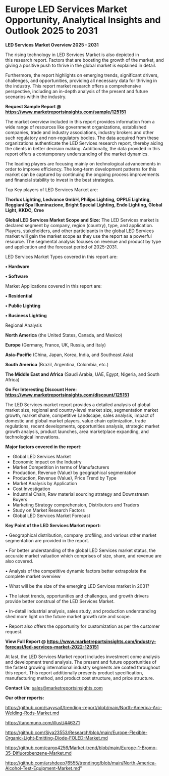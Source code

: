 # Europe LED Services Market Opportunity, Analytical Insights and Outlook 2025 to 2031

<Strong> LED Services Market Overview 2025 - 2031</strong>

The rising technology in LED Services Market is also depicted in this research report. Factors that are boosting the growth of the market, and giving a positive push to thrive in the global market is explained in detail.

Furthermore, the report highlights on emerging trends, significant drivers, challenges, and opportunities, providing all necessary data for thriving in the industry. This report market research offers a comprehensive perspective, including an in-depth analysis of the present and future scenarios within the industry.

<strong>Request Sample Report @ <a href=https://www.marketreportsinsights.com/sample/125151>https://www.marketreportsinsights.com/sample/125151</a></strong>

The market overview included in this report provides information from a wide range of resources like government organizations, established companies, trade and industry associations, industry brokers and other such regulatory and non-regulatory bodies. The data acquired from these organizations authenticate the LED Services research report, thereby aiding the clients in better decision making. Additionally, the data provided in this report offers a contemporary understanding of the market dynamics.

The leading players are focusing mainly on technological advancements in order to improve efficiency. The long-term development patterns for this market can be captured by continuing the ongoing process improvements and financial stability to invest in the best strategies.

Top Key players of LED Services Market are:

<strong>Thorlux Lighting, Ledvance GmbH, Philips Lighting, OPPLE Lighting, Reggiani Spa Illuminazione, Bright Special Lighting, Endo Lighting, Global Light, KKDC, Cree</strong>

<strong><b>Global LED Services Market Scope and Size:</b></strong>
The LED Services market is declared segment by company, region (country), type, and application. Players, stakeholders, and other participants in the global LED Services market will gain the market scope as they use the report as a powerful resource. The segmental analysis focuses on revenue and product by type and application and the forecast period of 2025-2031.

LED Services Market Types covered in this report are:

<strong>• Hardware

• Software</strong>

Market Applications covered in this report are:

<strong>• Residential

• Public Lighting

• Business Lighting</strong> 

Regional Analysis

<strong>North America</strong> (the United States, Canada, and Mexico)

<strong>Europe</strong> (Germany, France, UK, Russia, and Italy)

<strong>Asia-Pacific</strong> (China, Japan, Korea, India, and Southeast Asia)

<strong>South America</strong> (Brazil, Argentina, Colombia, etc.)

<strong>The Middle East and Africa</strong> (Saudi Arabia, UAE, Egypt, Nigeria, and South Africa)

<strong>Go For Interesting Discount Here: <a href=https://www.marketreportsinsights.com/discount/125151>https://www.marketreportsinsights.com/discount/125151</a></strong>

The LED Services market report provides a detailed analysis of global market size, regional and country-level market size, segmentation market growth, market share, competitive Landscape, sales analysis, impact of domestic and global market players, value chain optimization, trade regulations, recent developments, opportunities analysis, strategic market growth analysis, product launches, area marketplace expanding, and technological innovations.

<strong><b>Major factors covered in the report:</b></strong>
<ul>
  <li>Global LED Services Market </li>
  <li>Economic Impact on the Industry</li>
  <li>Market Competition in terms of Manufacturers</li>
  <li>Production, Revenue (Value) by geographical segmentation</li>
  <li>Production, Revenue (Value), Price Trend by Type</li>
  <li>Market Analysis by Application</li>
  <li>Cost Investigation</li>
  <li>Industrial Chain, Raw material sourcing strategy and Downstream Buyers</li>
  <li>Marketing Strategy comprehension, Distributors and Traders</li>
  <li>Study on Market Research Factors</li>
  <li>Global LED Services Market Forecast</li>
</ul>

<strong><b>Key Point of the LED Services Market report:</b></strong>

• Geographical distribution, company profiling, and various other market segmentation are provided in the report.

• For better understanding of the global LED Services market status, the accurate market valuation which comprises of size, share, and revenue are also covered.

• Analysis of the competitive dynamic factors better extrapolate the complete market overview

• What will be the size of the emerging LED Services market in 2031?

• The latest trends, opportunities and challenges, and growth drivers provide better construal of the LED Services Market.

• In-detail industrial analysis, sales study, and production understanding shed more light on the future market growth rate and scope.

• Report also offers the opportunity for customization as per the customer request.

<strong><b>View Full Report @ <a href=https://www.marketreportsinsights.com/industry-forecast/led-services-market-2022-125151>https://www.marketreportsinsights.com/industry-forecast/led-services-market-2022-125151</a></b></strong>


At last, the LED Services Market report includes investment come analysis and development trend analysis. The present and future opportunities of the fastest growing international industry segments are coated throughout this report. This report additionally presents product specification, manufacturing method, and product cost structure, and price structure.

<strong>Contact Us:</strong>
sales@marketreportsinsights.com

<strong>Our other reports:</strong>

<a href=https://github.com/sayysaif/trending-report/blob/main/North-America-Arc-Welding-Rods-Market.md>https://github.com/sayysaif/trending-report/blob/main/North-America-Arc-Welding-Rods-Market.md</a>

<a href=https://tanomuno.com/illust/446371>https://tanomuno.com/illust/446371</a>

<a href=https://github.com/Siya23553/Research/blob/main/Europe-Flexible-Organic-Light-Emitting-Diode-FOLED-Market.md>https://github.com/Siya23553/Research/blob/main/Europe-Flexible-Organic-Light-Emitting-Diode-FOLED-Market.md</a>

<a href=https://github.com/cargo4256/Market-trend/blob/main/Europe-1-Bromo-35-Difluorobenzene-Market.md>https://github.com/cargo4256/Market-trend/blob/main/Europe-1-Bromo-35-Difluorobenzene-Market.md</a>

<a href=https://github.com/arshdeep76555/trendingg/blob/main/North-America-Alcohol-Test-Equipment-Market.md>https://github.com/arshdeep76555/trendingg/blob/main/North-America-Alcohol-Test-Equipment-Market.md</a>"
